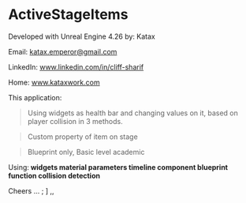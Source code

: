 # ActiveStageItems
Developed with Unreal Engine 4.26 
by: Katax 

Email: katax.emperor@gmail.com 


LinkedIn: www.linkedin.com/in/cliff-sharif


Home: www.kataxwork.com





This application:



> Using widgets as health bar and changing values on it, based on player collision in 3 methods.


> Custom property of item on stage


> Blueprint only, Basic level academic




Using:<b>
widgets
material parameters
timeline component
blueprint function
collision detection</b>


Cheers … ; ] ,, 
